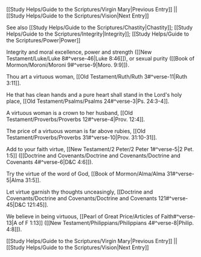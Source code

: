 [[Study Helps/Guide to the Scriptures/Virgin Mary|Previous Entry]]  ||  [[Study Helps/Guide to the Scriptures/Vision|Next Entry]]

 See also [[Study Helps/Guide to the Scriptures/Chastity|Chastity]]; [[Study Helps/Guide to the Scriptures/Integrity|Integrity]]; [[Study Helps/Guide to the Scriptures/Power|Power]]

 Integrity and moral excellence, power and strength ([[New Testament/Luke/Luke 8#^verse-46|Luke 8:46]]), or sexual purity ([[Book of Mormon/Moroni/Moroni 9#^verse-9|Moro. 9:9]]).

 Thou art a virtuous woman, [[Old Testament/Ruth/Ruth 3#^verse-11|Ruth 3:11]].

 He that has clean hands and a pure heart shall stand in the Lord's holy place, [[Old Testament/Psalms/Psalms 24#^verse-3|Ps. 24:3-4]].

 A virtuous woman is a crown to her husband, [[Old Testament/Proverbs/Proverbs 12#^verse-4|Prov. 12:4]].

 The price of a virtuous woman is far above rubies, [[Old Testament/Proverbs/Proverbs 31#^verse-10|Prov. 31:10-31]].

 Add to your faith virtue, [[New Testament/2 Peter/2 Peter 1#^verse-5|2 Pet. 1:5]] ([[Doctrine and Covenants/Doctrine and Covenants/Doctrine and Covenants 4#^verse-6|D&C 4:6]]).

 Try the virtue of the word of God, [[Book of Mormon/Alma/Alma 31#^verse-5|Alma 31:5]].

 Let virtue garnish thy thoughts unceasingly, [[Doctrine and Covenants/Doctrine and Covenants/Doctrine and Covenants 121#^verse-45|D&C 121:45]].

 We believe in being virtuous, [[Pearl of Great Price/Articles of Faith#^verse-13|A of F 1:13]] ([[New Testament/Philippians/Philippians 4#^verse-8|Philip. 4:8]]).

[[Study Helps/Guide to the Scriptures/Virgin Mary|Previous Entry]]  ||  [[Study Helps/Guide to the Scriptures/Vision|Next Entry]]